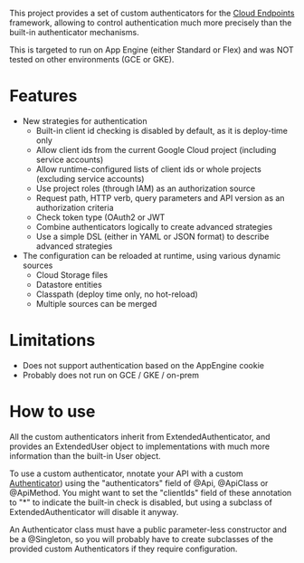 This project provides a  set of custom authenticators for the [Cloud Endpoints](https://cloud.google.com/endpoints/docs/frameworks/about-cloud-endpoints-frameworks) framework, allowing to control authentication much more precisely than the built-in authenticator mechanisms.

This is targeted to run on App Engine (either Standard or Flex) and was NOT tested on other environments (GCE or GKE).

# Features
- New strategies for authentication
  - Built-in client id checking is disabled by default, as it is deploy-time only
  - Allow client ids from the current Google Cloud project (including service accounts)
  - Allow runtime-configured lists of client ids or whole projects (excluding service accounts)
  - Use project roles (through IAM) as an authorization source
  - Request path, HTTP verb, query parameters and API version as an authorization criteria
  - Check token type (OAuth2 or JWT
  - Combine authenticators logically to create advanced strategies
  - Use a simple DSL (either in YAML or JSON format) to describe advanced strategies
- The configuration can be reloaded at runtime, using various dynamic sources
  - Cloud Storage files
  - Datastore entities
  - Classpath (deploy time only, no hot-reload)
  - Multiple sources can be merged

# Limitations
- Does not support authentication based on the AppEngine cookie
- Probably does not run on GCE / GKE / on-prem

# How to use

All the custom authenticators inherit from ExtendedAuthenticator, and provides an ExtendedUser object to implementations with much more information than the built-in User object.

To use a custom authenticator, nnotate your API with a custom [Authenticator](https://cloud.google.com/endpoints/docs/frameworks/java/javadoc/com/google/api/server/spi/config/Authenticator)) using the "authenticators" field of @Api, @ApiClass or @ApiMethod. You might want to set the "clientIds" field of these annotation to "*" to indicate the built-in check is disabled, but using a subclass of ExtendedAuthenticator will disable it anyway.

An Authenticator class must have a public parameter-less constructor and be a @Singleton, so you will probably have to create subclasses of the provided custom Authenticators if they require configuration.


